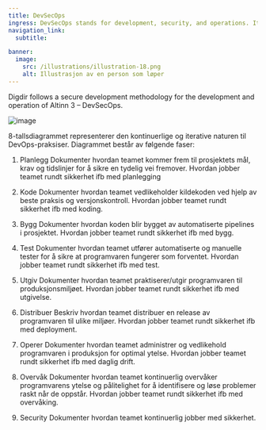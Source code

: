 ```yaml
---
title: DevSecOps
ingress: DevSecOps stands for development, security, and operations. It is an extension of the DevOps practice. Each term defines different roles and responsibilities of software teams when they are building software applications.
navigation_link:
  subtitle: 

banner:
  image:
    src: /illustrations/illustration-18.png
    alt: Illustrasjon av en person som løper
---
```


Digdir follows a secure development methodology for the development and operation of Altinn 3 – DevSecOps. 

![image](https://github.com/digdir/baksia/assets/50205992/79a6b7ea-27a0-4c4b-9623-98cff05b0a8c)

8-tallsdiagrammet representerer den kontinuerlige og iterative naturen til DevOps-praksiser. Diagrammet består av følgende faser:
1.	Planlegg
Dokumenter hvordan teamet kommer frem til prosjektets mål, krav og tidslinjer for å sikre en tydelig vei fremover. Hvordan jobber teamet rundt sikkerhet ifb med planlegging
2.	Kode
Dokumenter hvordan teamet vedlikeholder kildekoden ved hjelp av beste praksis og versjonskontroll. Hvordan jobber teamet rundt sikkerhet ifb med koding.

3.	Bygg
Dokumenter hvordan koden blir bygget av automatiserte pipelines i prosjektet. Hvordan jobber teamet rundt sikkerhet ifb med bygg.

4.	Test
Dokumenter hvordan teamet utfører automatiserte og manuelle tester for å sikre at programvaren fungerer som forventet. Hvordan jobber teamet rundt sikkerhet ifb med test.

5.	Utgiv
Dokumenter hvordan teamet praktiserer/utgir programvaren til produksjonsmiljøet. Hvordan jobber teamet rundt sikkerhet ifb med utgivelse.

6.	Distribuer
Beskriv hvordan teamet distribuer en release av programvaren til ulike miljøer. Hvordan jobber teamet rundt sikkerhet ifb med deployment.

7.	Operer
Dokumenter hvordan teamet administrer og vedlikehold programvaren i produksjon for optimal ytelse. Hvordan jobber teamet rundt sikkerhet ifb med daglig drift. 

8.	Overvåk
Dokumenter hvordan teamet kontinuerlig overvåker programvarens ytelse og pålitelighet for å identifisere og løse problemer raskt når de oppstår. Hvordan jobber teamet rundt sikkerhet ifb med overvåking.

9. Security
Dokumenter hvordan teamet kontinuerlig jobber med sikkerhet.
